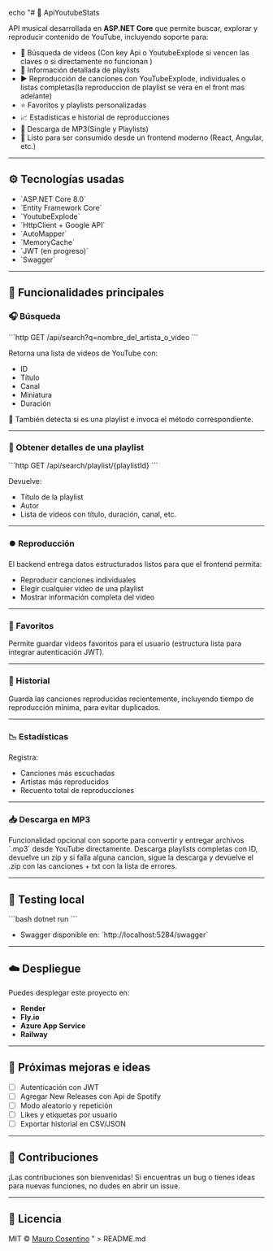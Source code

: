 echo "# 🎵 ApiYoutubeStats

API musical desarrollada en **ASP.NET Core** que permite buscar, explorar y reproducir contenido de YouTube, incluyendo soporte para:

- 🔎 Búsqueda de videos (Con key Api o YoutubeExplode si vencen las claves o si directamente no funcionan )
- 📃 Información detallada de playlists
- ▶️ Reproducción de canciones con YouTubeExplode, individuales o listas completas(la reproduccion de playlist se vera en el front mas adelante)
- ⭐ Favoritos y playlists personalizadas
- 📈 Estadísticas e historial de reproducciones
- 💾 Descarga de MP3(Single y Playlists)
- 🚀 Listo para ser consumido desde un frontend moderno (React, Angular, etc.)

---

## ⚙️ Tecnologías usadas

- \`ASP.NET Core 8.0\`
- \`Entity Framework Core\`
- \`YoutubeExplode\`
- \`HttpClient + Google API\`
- \`AutoMapper\`
- \`MemoryCache\`
- \`JWT (en progreso)\`
- \`Swagger\`

---

## 🧠 Funcionalidades principales

### 🎧 Búsqueda

\`\`\`http
GET /api/search?q=nombre_del_artista_o_video
\`\`\`

Retorna una lista de videos de YouTube con:
- ID
- Título
- Canal
- Miniatura
- Duración

🎯 También detecta si es una playlist e invoca el método correspondiente.

---

### 📂 Obtener detalles de una playlist

\`\`\`http
GET /api/search/playlist/{playlistId}
\`\`\`

Devuelve:
- Título de la playlist
- Autor
- Lista de videos con título, duración, canal, etc.

---

### ⏺️ Reproducción

El backend entrega datos estructurados listos para que el frontend permita:
- Reproducir canciones individuales
- Elegir cualquier video de una playlist
- Mostrar información completa del video

---

### 📌 Favoritos

Permite guardar videos favoritos para el usuario (estructura lista para integrar autenticación JWT).

---

### 🧠 Historial

Guarda las canciones reproducidas recientemente, incluyendo tiempo de reproducción mínima, para evitar duplicados.

---

### 📉 Estadísticas

Registra:
- Canciones más escuchadas
- Artistas más reproducidos
- Recuento total de reproducciones

---

### 📥 Descarga en MP3

Funcionalidad opcional con soporte para convertir y entregar archivos \`.mp3\` desde YouTube directamente.
Descarga playlists completas con ID, devuelve un zip y si falla alguna cancion, sigue la descarga y devuelve el .zip con las canciones + txt con la lista de errores.

---

## 🧪 Testing local

\`\`\`bash
dotnet run
\`\`\`

- Swagger disponible en: \`http://localhost:5284/swagger\`

---

## ☁️ Despliegue

Puedes desplegar este proyecto en:
- **Render**
- **Fly.io**
- **Azure App Service**
- **Railway**

---

## 🚧 Próximas mejoras e ideas

- [ ] Autenticación con JWT
- [ ] Agregar New Releases con Api de Spotify
- [ ] Modo aleatorio y repetición
- [ ] Likes y etiquetas por usuario
- [ ] Exportar historial en CSV/JSON

---

## 🤝 Contribuciones

¡Las contribuciones son bienvenidas! Si encuentras un bug o tienes ideas para nuevas funciones, no dudes en abrir un issue.

---

## 📜 Licencia

MIT © [Mauro Cosentino](https://github.com/maurocosentino)
" > README.md
